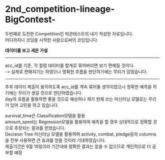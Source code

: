 # 2nd_competition-lineage-BigContest-  
두번째로 도전한 Competition인 빅콘테스트의 내가 작성한 자료입니다.  
어디까지나 코딩을 시작한 사람으로써의 코딩입니다.  
  
**데이터를 보고 세운 가설**  
__________________________________________________________________________________________________________  
acc_id를 기준, 각 컬럼 데이터를 합계로 묶어버리면 보기 편해질 것이다.  
 -> 실제로 편해지기는 하였으나 명확한 흐름을 판단하기에는 무리가 있었습니다.  
__________________________________________________________________________________________________________  
추후 데이터 제출이 용이하도록 acc_id를 계속 묶어둘 생각이었으나 정확한 예측을 하기에는 무리가 생길 것으로 판단하였습니다.  
day의 흐름을 활용하면 좋을 것으로 예상하나 제가 현재 쓰는 머신러닝 모델로는 무리가 있어 고민을 하고 있습니다.  
  
survival_time은 Classification모델을 활용  
amount_spent는 Regression모델을 활용하여 예측을 할 경우 상대적으로 정확할 것으로 추정되는 결과를 얻었습니다.  
Decision Tree 머신러닝 모델을 활용하여 activity, combat, pledge등의 columns을 전부 사용하면 큰 효과를 얻을 것이라 기대하였습니다.  
제출기간은 9월 10일이라 기간내에 정확한 결과는 얻을 수 없으므로 개인적으로 더 공부할 예정
